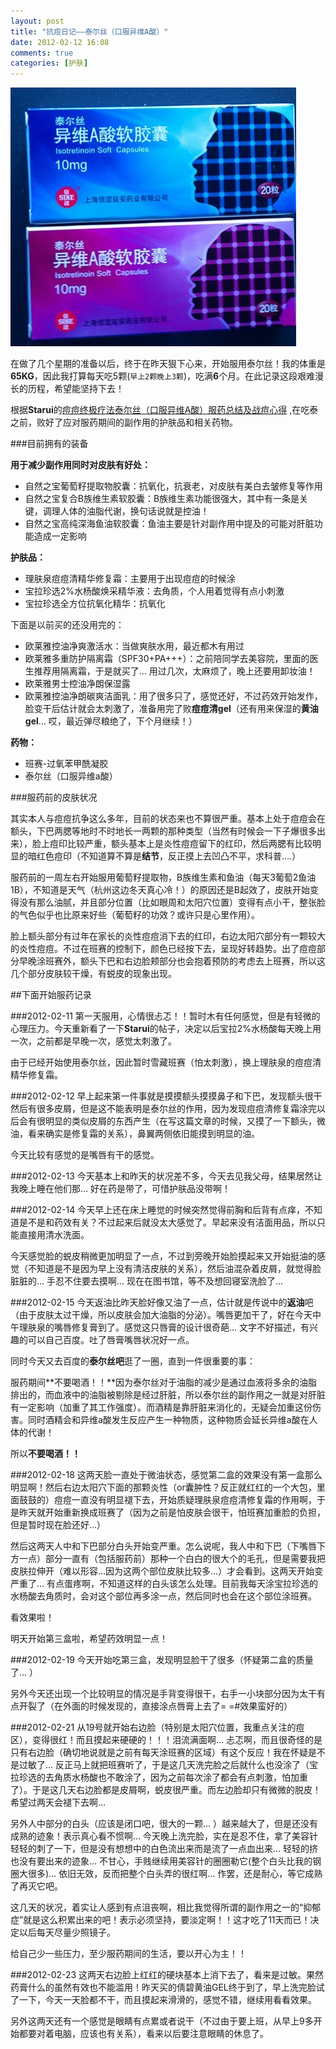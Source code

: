 ```yaml
---
layout: post
title: "抗痘日记——泰尔丝（口服异维A酸）"
date: 2012-02-12 16:08
comments: true
categories: [护肤]
---
```


![泰尔丝](/images/posts/Isotretinoin.jpg)

在做了几个星期的准备以后，终于在昨天狠下心来，开始服用泰尔丝！我的体重是**65KG**，因此我打算每天吃5颗(`早上2颗晚上3颗`)，吃满**6**个月。在此记录这段艰难漫长的历程，希望能坚持下去！

根据**Starui**的[痘痘终极疗法泰尔丝（口服异维A酸）服药总结及战痘心得](http://bbs.trends.com.cn/viewthread.php?tid=802478&extra=&page=1) ,在吃泰之前，败好了应对服药期间的副作用的护肤品和相关药物。

<!--more-->

###目前拥有的装备

**用于减少副作用同时对皮肤有好处：**

* 自然之宝葡萄籽提取物胶囊：抗氧化，抗衰老，对皮肤有美白去皱修复等作用
* 自然之宝复合B族维生素软胶囊：B族维生素功能很强大，其中有一条是关键，调理人体的油脂代谢，换句话说就是控油！
* 自然之宝高纯深海鱼油软胶囊：鱼油主要是针对副作用中提及的可能对肝脏功能造成一定影响

**护肤品：**

* 理肤泉痘痘清精华修复霜：主要用于出现痘痘的时候涂
* 宝拉珍选2%水杨酸焕采精华液：去角质，个人用着觉得有点小刺激
* 宝拉珍选全方位抗氧化精华：抗氧化

下面是以前买的还没用完的：

* 欧莱雅控油净爽激活水：当做爽肤水用，最近都木有用过
* 欧莱雅多重防护隔离霜（SPF30+PA+++）：之前陪同学去美容院，里面的医生推荐用隔离霜，于是就买了… 用过几次，太麻烦了，晚上还要用卸妆油！
* 欧莱雅男士控油净朗保湿露
* 欧莱雅控油净朗碳爽洁面乳：用了很多只了，感觉还好，不过药效开始发作，脸变干后估计就会太刺激了，准备用完了败**痘痘清gel**（还有用来保湿的**黄油gel**… 哎，最近弹尽粮绝了，下个月继续！）

**药物：**

* 班赛-过氧苯甲酰凝胶
* 泰尔丝（口服异维a酸）

###服药前的皮肤状况

其实本人与痘痘抗争这么多年，目前的状态来也不算很严重。基本上处于痘痘会在额头，下巴两腮等地时不时地长一两颗的那种类型（当然有时候会一下子爆很多出来），脸上痘印比较严重，额头基本上是炎性痘痘留下的红印，然后两腮有比较明显的暗红色痘印（不知道算不算是**结节**，反正摸上去凹凸不平，求科普….）

服药前的一周左右开始服用葡萄籽提取物，B族维生素和鱼油（每天3葡萄2鱼油1B），不知道是天气（杭州这边冬天真心冷！）的原因还是B起效了，皮肤开始变得没有那么油腻，并且部分位置（比如眼周和太阳穴位置）变得有点小干，整张脸的气色似乎也比原来好些（葡萄籽的功效？或许只是心里作用）。

脸上额头部分有过年在家长的炎性痘痘消下去的红印，右边太阳穴部分有一颗较大的炎性痘痘。不过在班赛的控制下，颜色已经按下去，呈现好转趋势。出了痘痘部分早晚涂班赛外，额头下巴和右边脸颊部分也会抱着预防的考虑去上班赛，所以这几个部分皮肤较干燥，有蜕皮的现象出现。


##下面开始服药记录

###2012-02-11
第一天服用，心情很忐忑！！暂时木有任何感觉，但是有轻微的心理压力。今天重新看了一下**Starui**的帖子，决定以后宝拉2%水杨酸每天晚上用一次，之前都是早晚一次，感觉太刺激了。

由于已经开始使用泰尔丝，因此暂时雪藏班赛（怕太刺激），换上理肤泉的痘痘清精华修复霜。

###2012-02-12
早上起来第一件事就是摸摸额头摸摸鼻子和下巴，发现额头很干然后有很多皮屑，但是这不能表明是泰尔丝的作用，因为发现痘痘清修复霜涂完以后会有很明显的类似皮屑的东西产生（在写这篇文章的时候，又摸了一下额头，微油，看来确实是修复霜的关系），鼻翼两侧依旧能摸到明显的油。

今天比较有感觉的是嘴唇有干的感觉。

###2012-02-13
今天基本上和昨天的状况差不多，今天去见我父母，结果居然让我晚上睡在他们那… 好在药是带了，可惜护肤品没带啊！

###2012-02-14
今天早上还在床上睡觉的时候突然觉得前胸和后背有点痒，不知道是不是和药效有关？不过起来后就没太大感觉了。早起来没有洁面用品，所以只能直接用清水洗面。

今天感觉脸的蜕皮稍微更加明显了一点，不过到旁晚开始脸摸起来又开始挺油的感觉（不知道是不是因为早上没有清洁皮肤的关系），然后油混杂着皮屑，就觉得脸脏脏的… 手忍不住要去摸啊… 现在在图书馆，等不及想回寝室洗脸了… 

###2012-02-15
今天返油比昨天脸好像又油了一点，估计就是传说中的**返油**吧（由于皮肤太过干燥，所以皮肤会加大油脂的分泌）。嘴唇更加干了，好在今天中午理肤泉的嘴唇修复膏到了。感觉这只唇膏的设计很奇葩… 文字不好描述，有兴趣的可以自己百度。吐了唇膏嘴唇状况好一点。

同时今天又去百度的**泰尔丝吧**逛了一圈，直到一件很重要的事：

服药期间**不要喝酒！！**因为泰尔丝对于油脂的减少是通过血液将多余的油脂排出的，而血液中的油脂被剔除是经过肝脏，所以泰尔丝的副作用之一就是对肝脏有一定影响（加重了其工作强度）。而酒精是靠肝脏来消化的，无疑会加重这份伤害。同时酒精会和异维a酸发生反应产生一种物质，这种物质会延长异维a酸在人体的代谢！

所以**不要喝酒！！**

###2012-02-18
这两天脸一直处于微油状态，感觉第二盒的效果没有第一盒那么明显啊！然后右边太阳穴下面的那颗炎性（or囊肿性？反正就红红的一个大包，里面鼓鼓的）痘痘一直没有明显褪下去，开始质疑理肤泉痘痘清修复霜的作用啊，于是昨天就开始重新换成班赛了（因为之前是怕皮肤会很干，怕班赛加重脸的负担，但是暂时现在脸还好…）

然后这两天人中和下巴部分白头开始变严重。怎么说呢，我人中和下巴（下嘴唇下方一点）部分一直有（包括服药前）那种一个白白的很大个的毛孔，但是需要我把皮肤拉伸开（难以形容…因为这两个部位皮肤比较多…）才会看到。这两天开始变严重了… 有点蛋疼啊，不知道这样的白头该怎么处理。目前我每天涂宝拉珍选的水杨酸去角质时，会对这个部位再多涂一点，然后同时也会在这个部位涂班赛。

看效果啦！

明天开始第三盒啦，希望药效明显一点！

###2012-02-19
今天开始吃第三盒，发现明显脸干了很多（怀疑第二盒的质量了… ）

另外今天还出现一个比较明显的情况是手背变得很干，右手一小块部分因为太干有点开裂了（在外面的时候发现的，直接涂点唇膏上去了= =#效果蛮好的）

###2012-02-21
从19号就开始右边脸（特别是太阳穴位置，我重点关注的痘区），变得很红！而且摸起来硬硬的！！！泪流满面啊… 忐忑啊，而且很奇怪的是只有右边脸（确切地说就是之前有每天涂班赛的区域）有这个反应！我在怀疑是不是过敏了… 反正马上就把班赛听了，于是这几天洗完脸之后就什么也没涂了（宝拉珍选的去角质水杨酸也不敢涂了，因为之前每次涂了都会有点刺激，怕加重了）。于是这几天右边脸都是皮屑啊，蜕皮很严重。而左边脸却只有微微的脱皮！希望过两天会褪下去啊…

另外人中部分的白头（应该是闭口吧，很大的一颗… ）越来越大了，但是还没有成熟的迹象！表示真心看不惯啊… 今天晚上洗完脸，实在是忍不住，拿了美容针轻轻的刺了一下，但是没有想想中的白色流出来而是流了一点血出来… 轻轻的挤也没有要出来的迹象… 不甘心，手贱继续用美容针的圈圈勒它(整个白头比我的钢圈大很多)… 依旧无效，反而把整个白头弄的很红啊… 作罢，还是耐心，等它成熟了再灭它吧。

这几天的状况，着实让人感到有点沮丧啊，相比我觉得所谓的副作用之一的“抑郁症”就是这么积累出来的吧！表示必须坚持，要淡定啊！！这才吃了11天而已！决定以后每天尽量少照镜子。

给自己少一些压力，至少服药期间的生活，要以开心为主！！

###2012-02-23
这两天右边脸上红红的硬块基本上消下去了，看来是过敏。果然药膏什么的虽然有效也不能滥用！昨天买的倩碧黄油GEL终于到了，早上洗完脸试了一下，今天一天脸都不干，而且摸起来滑滑的，感觉不错，继续用看看效果。

另外这两天还有一个感觉是眼睛有点累或者说干（不过由于要上班，从早上9多开始都要对着电脑，应该也有关系），看来以后要注意眼睛的休息了。

